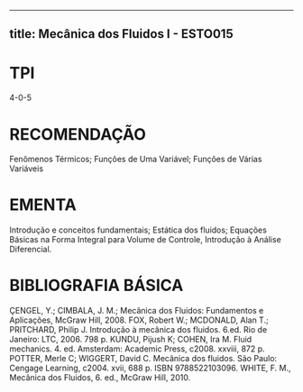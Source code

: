 
---
title: Mecânica dos Fluidos I - ESTO015 
---

# TPI

4-0-5

# RECOMENDAÇÃO

Fenômenos Térmicos; Funções de Uma Variável; Funções de Várias Variáveis

# EMENTA

Introdução e conceitos fundamentais; Estática dos fluidos; Equações Básicas na Forma Integral para Volume de Controle, Introdução à Análise Diferencial.

# BIBLIOGRAFIA BÁSICA

ÇENGEL, Y.; CIMBALA, J. M.; Mecânica dos Fluidos: Fundamentos e Aplicações, McGraw Hill, 2008.
FOX, Robert W.; MCDONALD, Alan T.; PRITCHARD, Philip J. Introdução à mecânica dos fluidos. 6.ed. Rio de Janeiro: LTC, 2006. 798 p.
KUNDU, Pijush K; COHEN, Ira M. Fluid mechanics. 4. ed. Amsterdam: Academic Press, c2008. xxviii, 872 p.
POTTER, Merle C; WIGGERT, David C. Mecânica dos fluidos. São Paulo: Cengage Learning, c2004. xvii, 688 p. ISBN 9788522103096.
WHITE, F. M., Mecânica dos Fluidos, 6. ed., McGraw Hill, 2010.
        